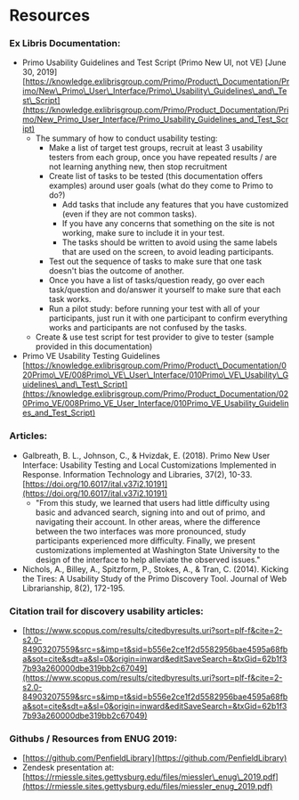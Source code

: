 # Resources

### Ex Libris Documentation:

* Primo Usability Guidelines and Test Script \(Primo New UI, not VE\) \[June 30, 2019\] [https://knowledge.exlibrisgroup.com/Primo/Product\_Documentation/Primo/New\_Primo\_User\_Interface/Primo\_Usability\_Guidelines\_and\_Test\_Script](https://knowledge.exlibrisgroup.com/Primo/Product_Documentation/Primo/New_Primo_User_Interface/Primo_Usability_Guidelines_and_Test_Script)
  * The summary of how to conduct usability testing:
    * Make a list of target test groups, recruit at least 3 usability testers from each group, once you have repeated results / are not learning anything new, then stop recruitment
    * Create list of tasks to be tested \(this documentation offers examples\) around user goals \(what do they come to Primo to do?\)
      * Add tasks that include any features that you have customized \(even if they are not common tasks\).
      * If you have any concerns that something on the site is not working, make sure to include it in your test.
      * The tasks should be written to avoid using the same labels that are used on the screen, to avoid leading participants.
    * Test out the sequence of tasks to make sure that one task doesn't bias the outcome of another. 
    * Once you have a list of tasks/question ready, go over each task/question and do/answer it yourself to make sure that each task works.
    * Run a pilot study: before running your test with all of your participants, just run it with one participant to confirm everything works and participants are not confused by the tasks. 
  * Create & use test script for test provider to give to tester \(sample provided in this documentation\)
* Primo VE Usability Testing Guidelines [https://knowledge.exlibrisgroup.com/Primo/Product\_Documentation/020Primo\_VE/008Primo\_VE\_User\_Interface/010Primo\_VE\_Usability\_Guidelines\_and\_Test\_Script](https://knowledge.exlibrisgroup.com/Primo/Product_Documentation/020Primo_VE/008Primo_VE_User_Interface/010Primo_VE_Usability_Guidelines_and_Test_Script)

### Articles:

* Galbreath, B. L., Johnson, C., & Hvizdak, E. \(2018\). Primo New User Interface: Usability Testing and Local Customizations Implemented in Response. Information Technology and Libraries, 37\(2\), 10-33. [https://doi.org/10.6017/ital.v37i2.10191](https://doi.org/10.6017/ital.v37i2.10191)
  * "From this study, we learned that users had little difficulty using basic and advanced search, signing into and out of primo, and navigating their account. In other areas, where the difference between the two interfaces was more pronounced, study participants experienced more difficulty. Finally, we present customizations implemented at Washington State University to the design of the interface to help alleviate the observed issues."
* Nichols, A., Billey, A., Spitzform, P., Stokes, A., & Tran, C. \(2014\). Kicking the Tires: A Usability Study of the Primo Discovery Tool. Journal of Web Librarianship, 8\(2\), 172-195.

### Citation trail for discovery usability articles:

* [https://www.scopus.com/results/citedbyresults.uri?sort=plf-f&cite=2-s2.0-84903207559&src=s&imp=t&sid=b556e2ce1f2d5582956bae4595a68fba&sot=cite&sdt=a&sl=0&origin=inward&editSaveSearch=&txGid=62b1f37b93a260000dbe319bb2c67049](https://www.scopus.com/results/citedbyresults.uri?sort=plf-f&cite=2-s2.0-84903207559&src=s&imp=t&sid=b556e2ce1f2d5582956bae4595a68fba&sot=cite&sdt=a&sl=0&origin=inward&editSaveSearch=&txGid=62b1f37b93a260000dbe319bb2c67049)

### Githubs / Resources from ENUG 2019:

* [https://github.com/PenfieldLibrary](https://github.com/PenfieldLibrary)
* Zendesk presentation at: [https://rmiessle.sites.gettysburg.edu/files/miessler\_enug\_2019.pdf](https://rmiessle.sites.gettysburg.edu/files/miessler_enug_2019.pdf)

